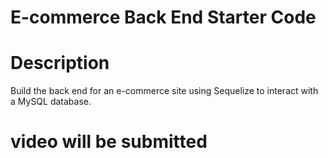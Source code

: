 # E-commerce Back End Starter Code

# Description

Build the back end for an e-commerce site using Sequelize to interact with a MySQL database.

# video will be submitted
